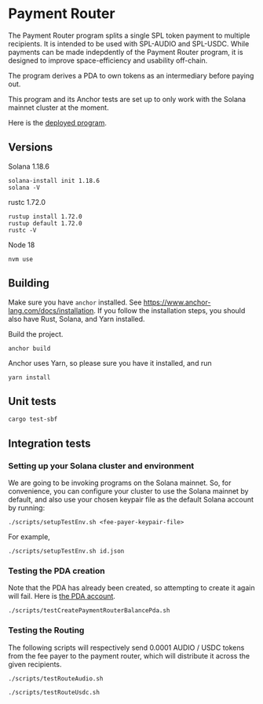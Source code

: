 # Payment Router

The Payment Router program splits a single SPL token payment to multiple recipients. It is intended to be used with SPL-AUDIO and SPL-USDC. While payments can be made indepdently of the Payment Router program, it is designed to improve space-efficiency and usability off-chain.

The program derives a PDA to own tokens as an intermediary before paying out.

This program and its Anchor tests are set up to only work with the Solana mainnet cluster at the moment.

Here is the [deployed program](https://explorer.solana.com/address/paytYpX3LPN98TAeen6bFFeraGSuWnomZmCXjAsoqPa).

## Versions

Solana 1.18.6

```
solana-install init 1.18.6
solana -V
```

rustc 1.72.0

```
rustup install 1.72.0
rustup default 1.72.0
rustc -V
```

Node 18

```
nvm use
```

## Building

Make sure you have `anchor` installed. See https://www.anchor-lang.com/docs/installation. If you follow the installation steps, you should also have Rust, Solana, and Yarn installed.

Build the project.

```
anchor build
```

Anchor uses Yarn, so please sure you have it installed, and run

```
yarn install
```

## Unit tests

```
cargo test-sbf
```

## Integration tests

### Setting up your Solana cluster and environment

We are going to be invoking programs on the Solana mainnet.
So, for convenience, you can configure your cluster to use the Solana mainnet by default, and also use your chosen keypair file as the default Solana account by running:

```
./scripts/setupTestEnv.sh <fee-payer-keypair-file>
```

For example,

```
./scripts/setupTestEnv.sh id.json
```

### Testing the PDA creation

Note that the PDA has already been created, so attempting to create it again will fail. Here is [the PDA account](https://explorer.solana.com/address/8L2FL5g9y9CzAFY1471tLAXBUsupdp1kNeFuP648mqxR).

```
./scripts/testCreatePaymentRouterBalancePda.sh
```

### Testing the Routing

The following scripts will respectively send 0.0001 AUDIO / USDC tokens from the fee payer to the payment router, which will distribute it across the given recipients.

```
./scripts/testRouteAudio.sh
```

```
./scripts/testRouteUsdc.sh
```
